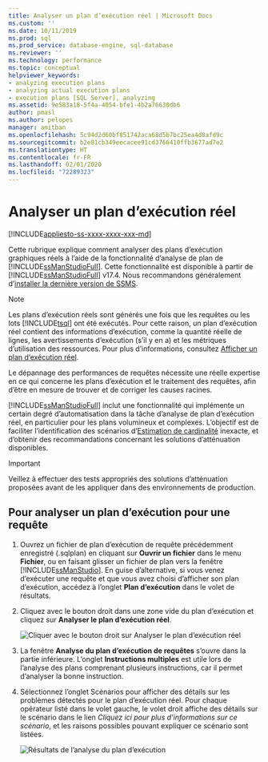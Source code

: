 ```yaml
---
title: Analyser un plan d’exécution réel | Microsoft Docs
ms.custom: ''
ms.date: 10/11/2019
ms.prod: sql
ms.prod_service: database-engine, sql-database
ms.reviewer: ''
ms.technology: performance
ms.topic: conceptual
helpviewer_keywords:
- analyzing execution plans
- analyzing actual execution plans
- execution plans [SQL Server], analyzing
ms.assetid: 9e583a18-5f4a-4054-bfe1-4b2a76630db6
author: pmasl
ms.author: pelopes
manager: amitban
ms.openlocfilehash: 5c94d2d60bf851742aca68d5b7bc25ea4d8afd9c
ms.sourcegitcommit: b2e81cb349eecacee91cd3766410ffb3677ad7e2
ms.translationtype: HT
ms.contentlocale: fr-FR
ms.lasthandoff: 02/01/2020
ms.locfileid: "72289323"
---
```

# <a name="analyze-an-actual-execution-plan"></a>Analyser un plan d’exécution réel

[!INCLUDE[appliesto-ss-xxxx-xxxx-xxx-md](../../includes/appliesto-ss-xxxx-xxxx-xxx-md.md)]

Cette rubrique explique comment analyser des plans d’exécution graphiques réels à l’aide de la fonctionnalité d’analyse de plan de [!INCLUDE[ssManStudioFull](../../includes/ssmanstudiofull-md.md)]. Cette fonctionnalité est disponible à partir de [!INCLUDE[ssManStudioFull](../../includes/ssmanstudiofull-md.md)] v17.4. Nous recommandons généralement d’[installer la dernière version de SSMS](../../ssms/download-sql-server-management-studio-ssms.md).

> [!NOTE]
> Les plans d’exécution réels sont générés une fois que les requêtes ou les lots [!INCLUDE[tsql](../../includes/tsql-md.md)] ont été exécutés. Pour cette raison, un plan d’exécution réel contient des informations d’exécution, comme la quantité réelle de lignes, les avertissements d’exécution (s’il y en a) et les métriques d’utilisation des ressources. Pour plus d’informations, consultez [Afficher un plan d’exécution réel](../../relational-databases/performance/display-an-actual-execution-plan.md).
  
Le dépannage des performances de requêtes nécessite une réelle expertise en ce qui concerne les plans d’exécution et le traitement des requêtes, afin d’être en mesure de trouver et de corriger les causes racines.

[!INCLUDE[ssManStudioFull](../../includes/ssmanstudiofull-md.md)] inclut une fonctionnalité qui implémente un certain degré d’automatisation dans la tâche d’analyse de plan d’exécution réel, en particulier pour les plans volumineux et complexes. L’objectif est de faciliter l’identification des scénarios d’[Estimation de cardinalité](../../relational-databases/performance/cardinality-estimation-sql-server.md) inexacte, et d’obtenir des recommandations concernant les solutions d’atténuation disponibles.

> [!IMPORTANT]
> Veillez à effectuer des tests appropriés des solutions d’atténuation proposées avant de les appliquer dans des environnements de production.
  
## <a name="to-analyze-an-execution-plan-for-a-query"></a>Pour analyser un plan d’exécution pour une requête  
  
1.  Ouvrez un fichier de plan d’exécution de requête précédemment enregistré (.sqlplan) en cliquant sur **Ouvrir un fichier** dans le menu **Fichier**, ou en faisant glisser un fichier de plan vers la fenêtre [!INCLUDE[ssManStudio](../../includes/ssManStudio-md.md)]. En guise d’alternative, si vous venez d’exécuter une requête et que vous avez choisi d’afficher son plan d’exécution, accédez à l’onglet **Plan d’exécution** dans le volet de résultats. 

2.  Cliquez avec le bouton droit dans une zone vide du plan d’exécution et cliquez sur **Analyser le plan d’exécution réel**. 

    ![Cliquer avec le bouton droit sur Analyser le plan d’exécution réel](../../relational-databases/performance/media/plananalysismenuoption.png "Cliquer avec le bouton droit sur Analyser le plan d’exécution réel")   

3.  La fenêtre **Analyse du plan d’exécution de requêtes** s’ouvre dans la partie inférieure. L’onglet **Instructions multiples** est utile lors de l’analyse des plans comprenant plusieurs instructions, car il permet d’analyser la bonne instruction.

4.  Sélectionnez l’onglet Scénarios pour afficher des détails sur les problèmes détectés pour le plan d’exécution réel. Pour chaque opérateur listé dans le volet gauche, le volet droit affiche des détails sur le scénario dans le lien *Cliquez ici pour plus d’informations sur ce scénario*, et les raisons possibles pouvant expliquer ce scénario sont listées.

    ![Résultats de l’analyse du plan d’exécution](../../relational-databases/performance/media/plananalysis-scenarios.png "Résultats de l’analyse du plan d’exécution") 
